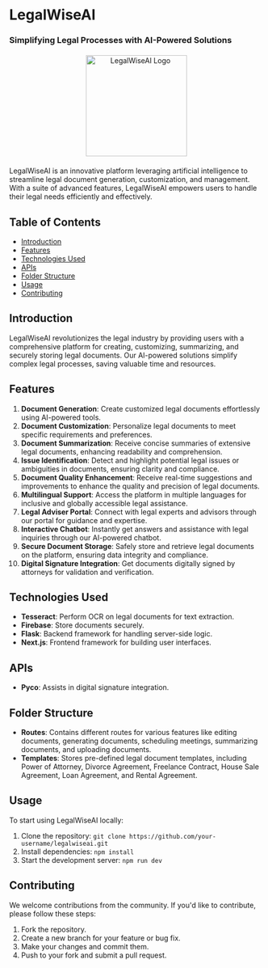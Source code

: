 # LegalWiseAI

### Simplifying Legal Processes with AI-Powered Solutions

<p align="center" style="margin-top:20px; margin-bottom:20px;">
  <img src="https://res.cloudinary.com/dbqqvw3gf/image/upload/v1694777447/SIH%20assets/Carousel_Hack-a-talk_fxatqc.png" alt="LegalWiseAI Logo" width="200"/>
</p>

LegalWiseAI is an innovative platform leveraging artificial intelligence to streamline legal document generation, customization, and management. With a suite of advanced features, LegalWiseAI empowers users to handle their legal needs efficiently and effectively.

## Table of Contents

- [Introduction](#introduction)
- [Features](#features)
- [Technologies Used](#technologies-used)
- [APIs](#apis)
- [Folder Structure](#folder-structure)
- [Usage](#usage)
- [Contributing](#contributing)

## Introduction

LegalWiseAI revolutionizes the legal industry by providing users with a comprehensive platform for creating, customizing, summarizing, and securely storing legal documents. Our AI-powered solutions simplify complex legal processes, saving valuable time and resources.

## Features

1. **Document Generation**: Create customized legal documents effortlessly using AI-powered tools.
2. **Document Customization**: Personalize legal documents to meet specific requirements and preferences.
3. **Document Summarization**: Receive concise summaries of extensive legal documents, enhancing readability and comprehension.
4. **Issue Identification**: Detect and highlight potential legal issues or ambiguities in documents, ensuring clarity and compliance.
5. **Document Quality Enhancement**: Receive real-time suggestions and improvements to enhance the quality and precision of legal documents.
6. **Multilingual Support**: Access the platform in multiple languages for inclusive and globally accessible legal assistance.
7. **Legal Adviser Portal**: Connect with legal experts and advisors through our portal for guidance and expertise.
8. **Interactive Chatbot**: Instantly get answers and assistance with legal inquiries through our AI-powered chatbot.
9. **Secure Document Storage**: Safely store and retrieve legal documents on the platform, ensuring data integrity and compliance.
10. **Digital Signature Integration**: Get documents digitally signed by attorneys for validation and verification.

## Technologies Used

- **Tesseract**: Perform OCR on legal documents for text extraction.
- **Firebase**: Store documents securely.
- **Flask**: Backend framework for handling server-side logic.
- **Next.js**: Frontend framework for building user interfaces.

## APIs

- **Pyco**: Assists in digital signature integration.

## Folder Structure

- **Routes**: Contains different routes for various features like editing documents, generating documents, scheduling meetings, summarizing documents, and uploading documents.
- **Templates**: Stores pre-defined legal document templates, including Power of Attorney, Divorce Agreement, Freelance Contract, House Sale Agreement, Loan Agreement, and Rental Agreement.

## Usage

To start using LegalWiseAI locally:

1. Clone the repository: `git clone https://github.com/your-username/legalwiseai.git`
2. Install dependencies: `npm install`
3. Start the development server: `npm run dev`

## Contributing

We welcome contributions from the community. If you'd like to contribute, please follow these steps:

1. Fork the repository.
2. Create a new branch for your feature or bug fix.
3. Make your changes and commit them.
4. Push to your fork and submit a pull request.
